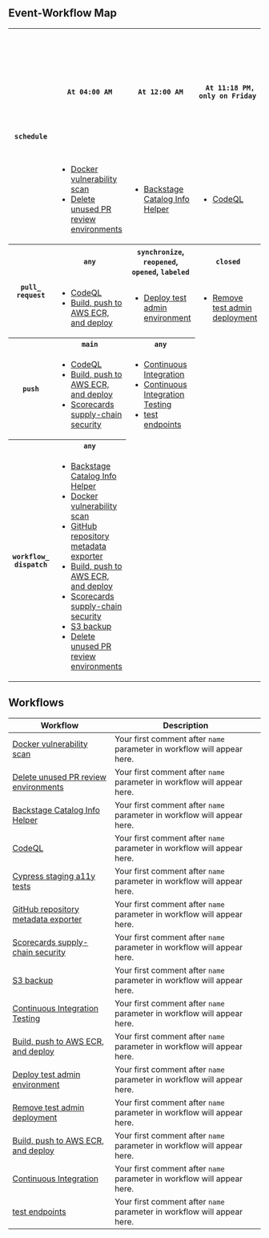 ## Event-Workflow Map

<table>
<tr>
<th rowspan=2><code>schedule</code></th><th><code> At 04:00 AM </code></th><th><code> At 12:00 AM </code></th><th><code> At 11:18 PM, only on Friday </code></th><th><code> At 0 minutes past the hour, every 3 hours </code></th><th><code> At 07:20 AM </code></th><th><code> At 01:30 AM, only on Saturday </code></th><th><code> At 06:00 AM </code></th><th><code>At 1 minutes past the hour, only on Sunday and Saturday</code>, <code>At 1 minutes past the hour, at 12:00 AM through 12:59 PM and 08:00 PM through 11:59 PM, Monday through Friday</code></th></tr>
<tr><td><ul><li><a href='#docker-vulnerability-scan'>Docker vulnerability scan</a></li><li><a href='#delete-unused-pr-review-environments'>Delete unused PR review environments</a></li></ul><td><ul><li><a href='#backstage-catalog-info-helper'>Backstage Catalog Info Helper</a></li></ul><td><ul><li><a href='#codeql'>CodeQL</a></li></ul><td><ul><li><a href='#cypress-staging-a11y-tests'>Cypress staging a11y tests</a></li></ul><td><ul><li><a href='#github-repository-metadata-exporter'>GitHub repository metadata exporter</a></li></ul><td><ul><li><a href='#scorecards-supply-chain-security'>Scorecards supply-chain security</a></li></ul><td><ul><li><a href='#s3-backup'>S3 backup</a></li></ul><td><ul><li><a href='#continuous-integration-testing'>Continuous Integration Testing</a></li></ul></tr><tr>
<th rowspan=2><code>pull_ request</code></th><th><code> any </code></th><th><code>synchronize</code>, <code>reopened</code>, <code>opened</code>, <code>labeled</code></th><th><code> closed </code></th></tr>
<tr><td><ul><li><a href='#codeql'>CodeQL</a></li><li><a href='#build,-push-to-aws-ecr,-and-deploy'>Build, push to AWS ECR, and deploy</a></li></ul><td><ul><li><a href='#deploy-test-admin-environment'>Deploy test admin environment</a></li></ul><td><ul><li><a href='#remove-test-admin-deployment'>Remove test admin deployment</a></li></ul></tr><tr>
<th rowspan=2><code>push</code></th><th><code> main </code></th><th><code> any </code></th></tr>
<tr><td><ul><li><a href='#codeql'>CodeQL</a></li><li><a href='#build,-push-to-aws-ecr,-and-deploy'>Build, push to AWS ECR, and deploy</a></li><li><a href='#scorecards-supply-chain-security'>Scorecards supply-chain security</a></li></ul><td><ul><li><a href='#continuous-integration'>Continuous Integration</a></li><li><a href='#continuous-integration-testing'>Continuous Integration Testing</a></li><li><a href='#test-endpoints'>test endpoints</a></li></ul></tr><tr>
<th rowspan=2><code>workflow_ dispatch</code></th><th><code> any </code></th></tr>
<tr><td><ul><li><a href='#backstage-catalog-info-helper'>Backstage Catalog Info Helper</a></li><li><a href='#docker-vulnerability-scan'>Docker vulnerability scan</a></li><li><a href='#github-repository-metadata-exporter'>GitHub repository metadata exporter</a></li><li><a href='#build,-push-to-aws-ecr,-and-deploy'>Build, push to AWS ECR, and deploy</a></li><li><a href='#scorecards-supply-chain-security'>Scorecards supply-chain security</a></li><li><a href='#s3-backup'>S3 backup</a></li><li><a href='#delete-unused-pr-review-environments'>Delete unused PR review environments</a></li></ul></tr></table>

## Workflows 

 | Workflow | Description | 
 | --- | --- | 
| <a href="/.github/workflows/docker-vulnerability-scan.yml" id="docker-vulnerability-scan">Docker vulnerability scan</a> | Your first comment after <code>name</code> parameter in workflow will appear here. |
| <a href="/.github/workflows/test-admin-delete-unused.yaml" id="delete-unused-pr-review-environments">Delete unused PR review environments</a> | Your first comment after <code>name</code> parameter in workflow will appear here. |
| <a href="/.github/workflows/backstage-catalog-helper.yml" id="backstage-catalog-info-helper">Backstage Catalog Info Helper</a> | Your first comment after <code>name</code> parameter in workflow will appear here. |
| <a href="/.github/workflows/codeql.yml" id="codeql">CodeQL</a> | Your first comment after <code>name</code> parameter in workflow will appear here. |
| <a href="/.github/workflows/cypress-staging.yaml" id="cypress-staging-a11y-tests">Cypress staging a11y tests</a> | Your first comment after <code>name</code> parameter in workflow will appear here. |
| <a href="/.github/workflows/export_github_data.yml" id="github-repository-metadata-exporter">GitHub repository metadata exporter</a> | Your first comment after <code>name</code> parameter in workflow will appear here. |
| <a href="/.github/workflows/ossf-scorecard.yml" id="scorecards-supply-chain-security">Scorecards supply-chain security</a> | Your first comment after <code>name</code> parameter in workflow will appear here. |
| <a href="/.github/workflows/s3-backup.yml" id="s3-backup">S3 backup</a> | Your first comment after <code>name</code> parameter in workflow will appear here. |
| <a href="/.github/workflows/test.yaml" id="continuous-integration-testing">Continuous Integration Testing</a> | Your first comment after <code>name</code> parameter in workflow will appear here. |
| <a href="/.github/workflows/generate-workflow-map.yaml" id="build,-push-to-aws-ecr,-and-deploy">Build, push to AWS ECR, and deploy</a> | Your first comment after <code>name</code> parameter in workflow will appear here. |
| <a href="/.github/workflows/test-admin-deploy.yaml" id="deploy-test-admin-environment">Deploy test admin environment</a> | Your first comment after <code>name</code> parameter in workflow will appear here. |
| <a href="/.github/workflows/test-admin-remove.yaml" id="remove-test-admin-deployment">Remove test admin deployment</a> | Your first comment after <code>name</code> parameter in workflow will appear here. |
| <a href="/.github/workflows/docker.yaml" id="build,-push-to-aws-ecr,-and-deploy">Build, push to AWS ECR, and deploy</a> | Your first comment after <code>name</code> parameter in workflow will appear here. |
| <a href="/.github/workflows/secret.yaml" id="continuous-integration">Continuous Integration</a> | Your first comment after <code>name</code> parameter in workflow will appear here. |
| <a href="/.github/workflows/test_endpoints.yaml" id="test-endpoints">test endpoints</a> | Your first comment after <code>name</code> parameter in workflow will appear here. |
